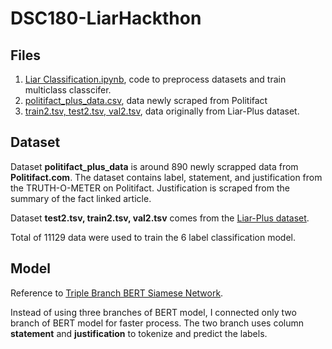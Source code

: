 # DSC180-LiarHackthon

## Files
1. [Liar Classification.ipynb](https://github.com/Cyl200215/DSC180-LiarHackthon/blob/main/Liar%20Classification.ipynb), code to preprocess datasets and train multiclass classcifer.
2. [politifact_plus_data.csv](https://github.com/Cyl200215/DSC180-LiarHackthon/blob/main/politifact_plus_data.csv), data newly scraped from Politifact
3. [train2.tsv, test2.tsv, val2.tsv](https://github.com/Cyl200215/DSC180-LiarHackthon/blob/main/test2.tsv), data originally from Liar-Plus dataset. 

## Dataset 
Dataset **politifact_plus_data** is around 890 newly scrapped data from **Politifact.com**. The dataset contains label, statement, and justification from the TRUTH-O-METER on Politifact. Justification is scraped from the summary of the fact linked article. <br>

Dataset **test2.tsv, train2.tsv, val2.tsv** comes from the [Liar-Plus dataset](https://github.com/Tariq60/LIAR-PLUS). <br>

Total of 11129 data were used to train the 6 label classification model. <br>

## Model 
Reference to [Triple Branch BERT Siamese Network](https://github.com/manideep2510/siamese-BERT-fake-news-detection-LIAR). <br>

Instead of using three branches of BERT model, I connected only two branch of BERT model for faster process. The two branch uses column **statement** and **justification** to tokenize and predict the labels.


